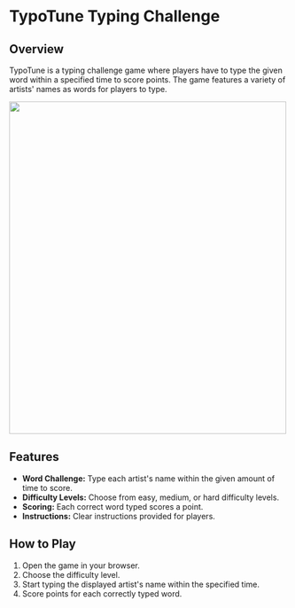 # TypoTune Typing Challenge

## Overview

TypoTune is a typing challenge game where players have to type the given word within a specified time to score points. The game features a variety of artists' names as words for players to type.


<img src="typotunedemo.gif" width="500" height="600" />

## Features

- **Word Challenge:** Type each artist's name within the given amount of time to score.
- **Difficulty Levels:** Choose from easy, medium, or hard difficulty levels.
- **Scoring:** Each correct word typed scores a point.
- **Instructions:** Clear instructions provided for players.

## How to Play

1. Open the game in your browser.
2. Choose the difficulty level.
3. Start typing the displayed artist's name within the specified time.
4. Score points for each correctly typed word.

